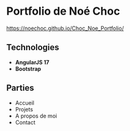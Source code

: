 # Portfolio de Noé Choc
https://noechoc.github.io/Choc_Noe_Portfolio/

## Technologies
- **AngularJS 17**
- **Bootstrap**
## Parties
- Accueil
- Projets
- A propos de moi
- Contact
